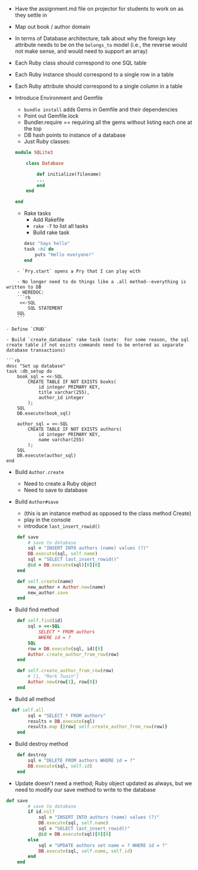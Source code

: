 - Have the assignment.md file on projector for students to work on as they settle in

- Map out book / author domain
- In terms of Database architecture, talk about why the foreign key attribute needs to be on the `belongs_to` model (i.e., the reverse would not make sense, and would need to support an array)
- Each Ruby class should correspond to one SQL table
- Each Ruby instance should correspond to a single row in a table
- Each Ruby attribute should correspond to a single column in a table

- Introduce Environment and Gemfile
    - `bundle install` adds Gems in Gemfile and their dependencies
    - Point out Gemfile.lock
    - Bundler.require == requiring all the gems without listing each one at the top
    - DB hash points to instance of a database
    - Just Ruby classes:
    ```rb
    module SQLite3

        class Database

            def initialize(filename)
            ...
            end
        end

    end
    ```
    - Rake tasks
        - Add Rakefile
        - `rake -T` to list all tasks
        - Build rake task
        ```rb
        desc "Says hello"
        task :hi do
            puts "Hello everyone!"
        end
```
    - `Pry.start` opens a Pry that I can play with 

    - No longer need to do things like a .all method--everything is written to DB
    - HEREDOC:
    ```rb
     <<-SQL
        SQL STATEMENT
    SQL
    ```

- Define `CRUD`

- Build `create_database` rake task (note:  For some reason, the sql create table if not exists commands need to be entered as separate database transactions)

```rb
desc "Set up database"
task :db_setup do
    book_sql = <<-SQL
        CREATE TABLE IF NOT EXISTS books(
            id integer PRIMARY KEY,
            title varchar(255),
            author_id integer
        );
    SQL
    DB.execute(book_sql)

    author_sql = <<-SQL
        CREATE TABLE IF NOT EXISTS authors(
            id integer PRIMARY KEY,
            name varchar(255)
        );
    SQL
    DB.execute(author_sql)
end
```

- Build `Author.create`
    - Need to create a Ruby object
    - Need to save to database

- Build `Author#save`
    - (this is an instance method as opposed to the class method Create)
    - play in the console
    - introduce `last_insert_rowid()`

```rb  
    def save
        # save to database
        sql = "INSERT INTO authors (name) values (?)"
        DB.execute(sql, self.name)
        sql = "SELECT last_insert_rowid()"
        @id = DB.execute(sql)[0][0]
    end

    def self.create(name)
        new_author = Author.new(name)
        new_author.save
    end

```  

- Build find method
```rb
    def self.find(id)
        sql = <<-SQL
            SELECT * FROM authors
            WHERE id = ?
        SQL
        row = DB.execute(sql, id)[0]
        Author.create_author_from_row(row)
    end

    def self.create_author_from_row(row)
        # [1, "Mark Twain"]
        Author.new(row[1], row[0])
    end
```

- Build all method
```rb
  def self.all
        sql = "SELECT * FROM authors"
        results = DB.execute(sql)
        results.map {|row| self.create_author_from_row(row)}
    end
```

- Build destroy method
```rb
    def destroy
        sql = "DELETE FROM authors WHERE id = ?"
        DB.execute(sql, self.id)
    end
```

- Update doesn't need a method; Ruby object updated as always, but we need to modify our save method to write to the database

```rb    
def save
        # save to database
        if id.nil?
            sql = "INSERT INTO authors (name) values (?)"
            DB.execute(sql, self.name)
            sql = "SELECT last_insert_rowid()"
            @id = DB.execute(sql)[0][0]
        else
            sql = "UPDATE authors set name = ? WHERE id = ?"
            DB.execute(sql, self.name, self.id)
        end
    end
```